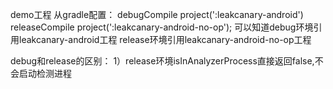 demo工程
从gradle配置：
 debugCompile project(':leakcanary-android')
 releaseCompile project(':leakcanary-android-no-op');
可以知道debug环境引用leakcanary-android工程
release环境引用leakcanary-android-no-op工程

debug和release的区别：
1）release环境isInAnalyzerProcess直接返回false,不会启动检测进程
